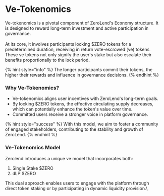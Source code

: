 # Ve-Tokenomics

Ve-tokenomics is a pivotal component of ZeroLend's Economy structure. It is designed to reward long-term investment and active participation in governance. \
\
At its core, it involves participants locking $ZERO tokens for a predetermined duration, receiving in return vote-escrowed (ve) tokens. These ve tokens not only signify the user's stake but also escalate their benefits proportionally to the lock period.&#x20;

{% hint style="info" %}
The longer participants commit their tokens, the higher their rewards and influence in governance decisions.
{% endhint %}

### Why Ve-Tokenomics?

* Ve-tokenomics aligns user incentives with ZeroLend's long-term goals.&#x20;
* By locking $ZERO tokens, the effective circulating supply decreases, which can potentially enhance the token's value over time.
* Committed users receive a stronger voice in platform governance.

{% hint style="success" %}
With this model, we aim to foster a community of engaged stakeholders, contributing to the stability and growth of ZeroLend.
{% endhint %}

### Ve-Tokenomics Model

Zerolend introduces a unique ve model that incorporates both:&#x20;

1. Single Stake $ZERO
2. dLP $ZERO

This dual approach enables users to engage with the platform through direct token staking or by participating in dynamic liquidity provision.\
